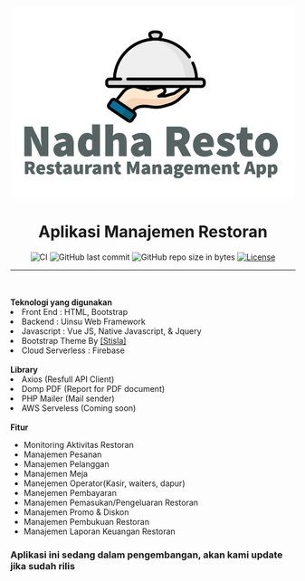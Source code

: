 <p align='center'>
<img src='https://github.com/haxorsprogramming/All-Project/blob/master/nadha_produk/nadha_resto.png?raw=true' width='500px'>
</p>

<h1 align="center">Aplikasi Manajemen Restoran</h1>
<span align="center">

![CI](https://github.com/haxorsprogramming/Nadha-Resto/workflows/CI/badge.svg) ![GitHub last commit](https://img.shields.io/github/last-commit/haxorsprogramming/Nadha-Resto.svg) ![GitHub repo size in bytes](https://img.shields.io/github/repo-size/badges/shields.svg) [![License](https://img.shields.io/github/license/haxorsprogramming/Nadha-Laundry.svg)](LICENSE) 

</span>

<hr/>
<br/><br/>
<b>Teknologi yang digunakan</b>
<li>Front End : HTML, Bootstrap</li>
<li>Backend : Uinsu Web Framework</li>
<li>Javascript : Vue JS, Native Javascript, & Jquery</li>
<li>Bootstrap Theme By <a href='https://demo.getstisla.com/index.html'>[Stisla]</a></li>
<li>Cloud Serverless : Firebase</li>
<br/>
<b>Library</b>
<li>Axios (Resfull API Client)</li>
<li>Domp PDF (Report for PDF document)</li>
<li>PHP Mailer (Mail sender)</li>
<li>AWS Serveless (Coming soon)</li>
<br/>
<b>Fitur</b>
<ul>
<li>Monitoring Aktivitas Restoran</li>
<li>Manajemen Pesanan</li>
<li>Manajemen Pelanggan</li>
<li>Manajemen Meja</li>
<li>Manejemen Operator(Kasir, waiters, dapur)</li>
<li>Manejemen Pembayaran</li>
<li>Manajemen Pemasukan/Pengeluaran Restoran</li>
<li>Manajemen Promo & Diskon</li>
<li>Manajemen Pembukuan Restoran</li>
<li>Manajemen Laporan Keuangan Restoran</li>
</ul>

<h3><b>Aplikasi ini sedang dalam pengembangan, akan kami update jika sudah rilis</b></h3>
